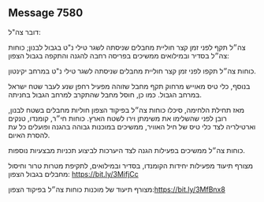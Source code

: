 ## Message 7580

דובר צה"ל:

צה״ל תקף לפני זמן קצר חוליית מחבלים שניסתה לשגר טילי נ"ט בגבול לבנון; כוחות צה״ל בסדיר ובמילואים ממשיכים בפריסה רחבה להגנה והתקפה בגבול הצפון:

כוחות צה״ל תקפו לפני זמן קצר חוליית מחבלים שניסתה לשגר טילי נ"ט במרחב יקינטון. 

בנוסף, כלי טיס מאוייש מרחוק תקף מחבל שזוהה מפעיל רחפן שנע לעבר שטח ישראל במרחב הגבול. כמו כן, חוסל מחבל שהתקרב למרחב הגבול בחניתה.

מאז תחילת הלחימה, סיכלו כוחות צה״ל בפיקוד הצפון חוליות מחבלים בשטח לבנון, רובן לפני שהשלימו את משימתן וירו לשטח הארץ. כוחות חי״ר, קומנדו, טנקים וארטילריה לצד כלי טיס של חיל האוויר, ממשיכים במוכנות גבוהה בהגנה ופועלים כל עת להסרת האיום. 

כוחות צה״ל ממשיכים בפעילות הגנה לצד היערכות לביצוע תכניות מבצעיות נוספות.

מצורף תיעוד מפעילות יחידות הקומנדו, בסדיר ובמילואים, לתקיפת מטרות טרור וחיסול מחבלים בגבול הצפון: https://bit.ly/3MifjCc

מצורף תיעוד של מוכנות כוחות צה״ל בפיקוד הצפון:https://bit.ly/3MfBnx8

